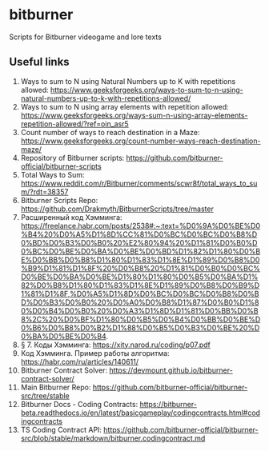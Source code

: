 # bitburner
Scripts for Bitburner videogame and lore texts

## Useful links

1. Ways to sum to N using Natural Numbers up to K with repetitions allowed: https://www.geeksforgeeks.org/ways-to-sum-to-n-using-natural-numbers-up-to-k-with-repetitions-allowed/
2. Ways to sum to N using array elements with repetition allowed: https://www.geeksforgeeks.org/ways-sum-n-using-array-elements-repetition-allowed/?ref=oin_asr5
3. Count number of ways to reach destination in a Maze: https://www.geeksforgeeks.org/count-number-ways-reach-destination-maze/
4. Repository of Bitburner scripts: https://github.com/bitburner-official/bitburner-scripts
5. Total Ways to Sum: https://www.reddit.com/r/Bitburner/comments/scwr8f/total_ways_to_sum/?rdt=38357
6. Bitburner Scripts Repo: https://github.com/Drakmyth/BitburnerScripts/tree/master
7. Расширенный код Хэмминга: https://freelance.habr.com/posts/2538#:~:text=%D0%9A%D0%BE%D0%B4%20%D0%A5%D1%8D%CC%81%D0%BC%D0%BC%D0%B8%D0%BD%D0%B3%D0%B0%20%E2%80%94%20%D1%81%D0%B0%D0%BC%D0%BE%D0%BA%D0%BE%D0%BD%D1%82%D1%80%D0%BE%D0%BB%D0%B8%D1%80%D1%83%D1%8E%D1%89%D0%B8%D0%B9%D1%81%D1%8F%20%D0%B8%20%D1%81%D0%B0%D0%BC%D0%BE%D0%BA%D0%BE%D1%80%D1%80%D0%B5%D0%BA%D1%82%D0%B8%D1%80%D1%83%D1%8E%D1%89%D0%B8%D0%B9%D1%81%D1%8F,%D0%A5%D1%8D%D0%BC%D0%BC%D0%B8%D0%BD%D0%B3%D0%B0%20%D0%A0%D0%B8%D1%87%D0%B0%D1%80%D0%B4%D0%B0%20%D0%A3%D1%8D%D1%81%D0%BB%D0%B8%2C%20%D0%BF%D1%80%D0%B5%D0%B4%D0%BB%D0%BE%D0%B6%D0%B8%D0%B2%D1%88%D0%B5%D0%B3%D0%BE%20%D0%BA%D0%BE%D0%B4.
8. § 7. Коды Хэмминга: https://xity.narod.ru/coding/p07.pdf
9. Код Хэмминга. Пример работы алгоритма: https://habr.com/ru/articles/140611/
10. Bitburner Contract Solver: https://devmount.github.io/bitburner-contract-solver/
11. Main Bitburner Repo: https://github.com/bitburner-official/bitburner-src/tree/stable
12. Bitburner Docs - Coding Contracts: https://bitburner-beta.readthedocs.io/en/latest/basicgameplay/codingcontracts.html#codingcontracts
13. TS Coding Contract API: https://github.com/bitburner-official/bitburner-src/blob/stable/markdown/bitburner.codingcontract.md